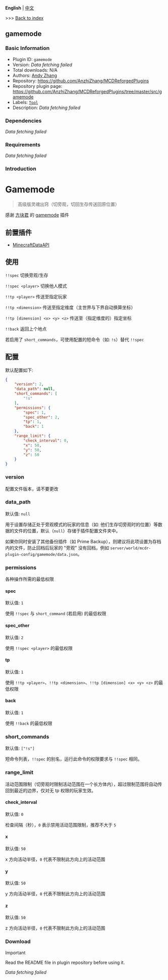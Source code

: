 **English** | [中文](readme-zh_cn.md)

\>\>\> [Back to index](/readme.md)

## gamemode

### Basic Information

- Plugin ID: `gamemode`
- Version: *Data fetching failed*
- Total downloads: N/A
- Authors: [Andy Zhang](https://github.com/AnzhiZhang)
- Repository: https://github.com/AnzhiZhang/MCDReforgedPlugins
- Repository plugin page: https://github.com/AnzhiZhang/MCDReforgedPlugins/tree/master/src/gamemode
- Labels: [`Tool`](/labels/tool/readme.md)
- Description: *Data fetching failed*

### Dependencies

*Data fetching failed*

### Requirements

*Data fetching failed*

### Introduction

# Gamemode

> 高级版灵魂出窍（切旁观，切回生存传送回原位置）

感谢 [方块君](https://github.com/Squaregentleman) 的 [gamemode](https://github.com/Squaregentleman/MCDR-plugins) 插件

## 前置插件

- [MinecraftDataAPI](https://github.com/MCDReforged/MinecraftDataAPI)

## 使用

`!!spec` 切换旁观/生存

`!!spec <player>` 切换他人模式

`!!tp <player>` 传送至指定玩家

`!!tp <dimension>` 传送至指定维度（主世界与下界自动换算坐标）

`!!tp [dimension] <x> <y> <z>` 传送至（指定维度的）指定坐标

`!!back` 返回上个地点

若启用了 `short_commands`，可使用配置的短命令（如: `!s`）替代 `!!spec`

## 配置

默认配置如下:

```json
{
    "version": 2,
    "data_path": null,
    "short_commands": [
        "!s"
    ],
    "permissions": {
        "spec": 1,
        "spec_other": 2,
        "tp": 1,
        "back": 1
    },
    "range_limit": {
        "check_interval": 0,
        "x": 50,
        "y": 50,
        "z": 50
    }
}
```

### version

配置文件版本，请不要更改

### data_path

默认值: `null`

用于设置存储正处于旁观模式的玩家的信息（如: 他们生存切旁观时的位置）等数据的文件的位置，默认（`null`）存储于插件配置文件夹中。

如果你同时安装了其他备份插件（如 Prime Backup），则建议将此项设置为存档内的文件，防止回档后玩家的 "旁观" 没有回档，例如 `server/world/mcdr-plugin-config/gamemode/data.json`。

### permissions

各种操作所需的最低权限

#### spec

默认值: `1`

使用 `!!spec` 与 `short_command` (若启用) 的最低权限

#### spec_other

默认值: `2`

使用 `!!spec <player>` 的最低权限

#### tp

默认值: `1`

使用 `!!tp <player>`、`!!tp <dimension>`、`!!tp [dimension] <x> <y> <z>` 的最低权限

#### back

默认值: `1`

使用 `!!back` 的最低权限

### short_commands

默认值: `["!s"]`

短命令列表，`!!spec` 的别名，运行此命令的权限要求与 `!!spec` 相同。

### range_limit

活动范围限制（切旁观时限制活动范围在一个长方体内），超过限制范围将自动传回到最近的边界，仅对无 tp 权限的玩家生效。

#### check_interval

默认值: `0`

检查间隔（秒），`0` 表示禁用活动范围限制，推荐不大于 `5`

#### x

默认值: `50`

x 方向活动半径，`0` 代表不限制此方向上的活动范围

#### y

默认值: `50`

y 方向活动半径，`0` 代表不限制此方向上的活动范围

#### z

默认值: `50`

z 方向活动半径，`0` 代表不限制此方向上的活动范围

### Download

> [!IMPORTANT]
> Read the README file in plugin repository before using it.

*Data fetching failed*

